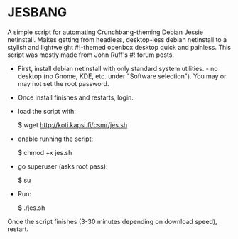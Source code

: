 # JESBANG

A simple script for automating Crunchbang-theming Debian Jessie netinstall. Makes getting from headless, desktop-less debian netinstall to a stylish and lightweight #!-themed openbox desktop quick and painless. This script was mostly made from John Ruff's #! forum posts.


- First, install debian netinstall with only standard system utilities. - no desktop (no Gnome, KDE, etc. under "Software selection"). You may or may not set the root password.


- Once install finishes and restarts, login.


- load the script with:

	$ wget http://koti.kapsi.fi/csmr/jes.sh


- enable running the script:

	$ chmod +x jes.sh


- go superuser (asks root pass):
	
	$ su


- Run:

	$ ./jes.sh


Once the script finishes (3-30 minutes depending on download speed), restart.
